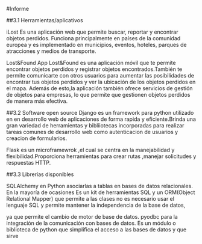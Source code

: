 #Informe

##3.1 Herramientas/aplicativos

iLost 
Es una aplicación web que permite buscar, reportar y encontrar objetos perdidos.
Funciona principalmente en países de la comunidad europea y es implementado en 
municipios, eventos, hoteles, parques de atracciones y medios de transporte.
 
Lost&Found App
Lost&Found es una aplicación móvil que te permite encontrar objetos perdidos y registrar
objetos encontrados.También te permite comunicarte con otros usuarios para aumentar las 
posibilidades de encontrar tus objetos perdidos y ver la ubicación de los objetos perdidos 
en el mapa. Además de esto,la aplicación también ofrece servicios de gestión de objetos para 
empresas, lo que permite que gestionen objetos perdidos de manera más efectiva.

##3.2 Software open source
Django es un framework para python utilizado en en desarrollo web de aplicaciones de forma
rapida y eficiente.Brinda una gran variedad de herramientas y bibliiotecas incorporadas para 
realizar tareas comunes de desarrollo web como autenticacion de usuarios y creacion de formularios.

Flask es un microframewrok ,el cual se centra en la manejabilidad y flexibilidad.Proporciona herramientas para crear rutas ,manejar solicitudes y respuestas HTTP.

##3.3 Librerías disponibles

SQLAlchemy
en Python asociarlas a tablas en bases de datos relacionales. En la mayoría de ocasiones
Es un kit de herramientas SQL y un ORM(Object Relational Mapper) que permite a las clases 
no es necesario usar el lenguaje SQL y permite mantener la independencia de la base de datos,

ya que permite el cambio de motor de base de datos.
pyodbc
para la integración de la comunicación con bases de datos.
Es un módulo o biblioteca de python que simplifica el acceso a las bases de datos y que sirve

